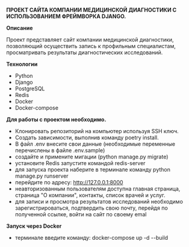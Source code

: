**ПРОЕКТ САЙТА КОМПАНИИ МЕДИЦИНСКОЙ ДИАГНОСТИКИ С ИСПОЛЬЗОВАНИЕМ ФРЕЙМВОРКА DJANGO.**

**Описание**

Проект представляет сайт компании медицинской диагностики, позволяющий осуществить запись к профильным специалистам, просматривать результаты диагностических исследований.

**Технологии**

- Python
- Django
- PostgreSQL
- Redis
- Docker
- Docker-compose

**Для работы с проектом необходимо.**  
- Клонировать репозиторий на компьютер используя SSH ключ.
- Создать зависимости, выполнив команду poetry install.
- В файл .env внесите свои данные (необходимые переменные перечислены в файле .env.sample)
- создайте и примените мигации (python manage.py migrate)
- установите Redis запустите командой redis-server
- для запуска проекта наберите в терминале команду python manage.py runserver
- перейдите по адресу: http://127.0.0.1:8000
- неавторизованным пользователям доступна главная страница, страница "О компании", контакты, список врачей и услуг.
- для записи и просмотра результатов исследований необходимо зарегистрироваться, подтвердить свою почту, перейдя по полученной ссылке, войти на сайт по своему emal

**Запуск через Docker**
- терминале введите команду: docker-compose up -d --build



